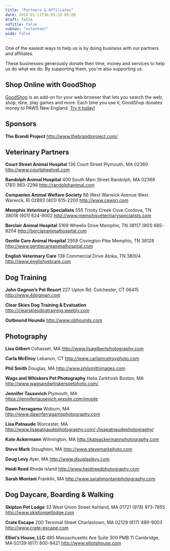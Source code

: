 ```yaml
---
title: "Partners & Affiliates"
date: 2018-01-11T16:03:33-05:00
draft: false
noTitle: false
subnav: "volunteer"
wide: false
---
```


One of the easiest ways to help us is by doing business with our partners and affiliates.

These businesses generously donate their time, money and services to help us do what we do. By supporting them, you're also supporting us.

## Shop Online with GoodShop

[GoodShop](https://www.goodshop.com/nonprofit/tipton-treasures-paws-new-england) is an add-on for your web browser that lets you search the web, shop, dine, play games and more. Each time you use it, GoodShop donates money to PAWS New England. [Try it today!](https://www.goodshop.com/nonprofit/tipton-treasures-paws-new-england)


## Sponsors

**The Brandi Project**
http://www.thebrandiproject.com/


## Veterinary Partners

**Court Street Animal Hospital**
136 Court Street
Plymouth, MA 02360
http://www.courtstreetvet.com

**Randolph Animal Hospital**
400 South Main Street
Randolph, MA 02368
(781) 963-2298
http://randolphanimal.com

**Companion Animal Welfare Society**
88 West Warwick Avenue
West Warwick, RI 02893
(401) 615-2200
http://www.cawsri.com

**Memphis Veterinary Specialists**
555 Trinity Creek Cove
Cordova, TN 38018
(901) 624-9002
http://www.memphisveterinaryspecialists.com

**Berclair Animal Hospital**
5169 Wheelis Drive
Memphis, TN 38117
(901) 685-8204
http://berclairanimalhospital.com

**Gentle Care Animal Hospital**
2958 Covington Pike
Memphis, TN 38128
http://www.gentlecareanimalhospital.com

**English Veterinary Care**
138 Commercial Drive
Atoka, TN 38004
http://www.englishvetcare.com


## Dog Training

**John Gagnon’s Pet Resort**
227 Upton Rd.
Colchester, CT 06415
http://www.4dogman.com

**Clear Skies Dog Training & Evaluation**
http://clearskiesdogtraining.weebly.com

**Outbound Hounds**
http://www.obhounds.com


## Photography

**Lisa Gilbert**
Cohasset, MA
http://www.lisagilbertphotography.com

**Carla McElroy**
Lebanon, CT
http://www.carlamcelroyphoto.com

**Phil Smith**
Douglas, MA
http://www.philsmithimages.com

**Wags and Whiskers Pet Photography**
Helia Zarkhosh
Boston, MA
http://www.wagsandwhiskerspetphoto.com/

**Jennifer Tausevich**
Plymouth, MA
https://jennifertausevich.wixsite.com/mysite

**Dawn Ferragamo**
Woburn, MA
http://www.dawnferragamophotography.com


**Lisa Patnaude**
Worcester, MA
http://www.lisapatnaudephotography.com/-/lisapatnaudephotography/

**Kate Ackermann**
Wilmington, MA
http://kateackermannphotography.com

**Steve Mark**
Stoughton, MA
http://www.stevemarkphoto.com

**Doug Levy**
Ayer, MA
http://www.douglaslevy.com

**Heidi Reed**
Rhode Island
http://www.heidireedphotography.com

**Sarah Montani**
Franklin, MA
http://www.sarahmontaniphotography.com


## Dog Daycare, Boarding & Walking

**Skipton Pet Lodge**
33 West Union Street
Ashland, MA 01721
(978) 973-7855
http://www.skiptonpetlodge.com

**Crate Escape**
200 Terminal Street
Charlestown, MA 02129
(617) 489-9003
http://www.crate-escape.com

**Elliot’s House, LLC**
485 Massachusetts Ave
Suite 300 PMB 11
Cambridge, MA 02139
(617) 800-9421
http://www.elliotshouse.com